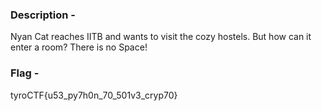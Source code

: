 ### Description - 

Nyan Cat reaches IITB and wants to visit the cozy hostels.
But how can it enter a room? There is no Space!

### Flag - 

tyroCTF{u53_py7h0n_70_501v3_cryp70}